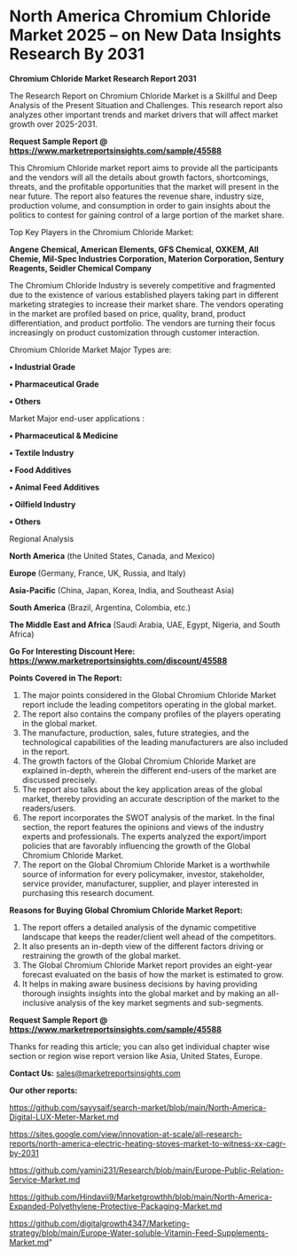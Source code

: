 # North America Chromium Chloride Market 2025 – on New Data Insights Research By 2031

<strong>Chromium Chloride Market Research Report 2031</strong>

The Research Report on Chromium Chloride Market is a Skillful and Deep Analysis of the Present Situation and Challenges. This research report also analyzes other important trends and market drivers that will affect market growth over 2025-2031.

<strong>Request Sample Report @ <a href=https://www.marketreportsinsights.com/sample/45588>https://www.marketreportsinsights.com/sample/45588</a></strong>

This Chromium Chloride market report aims to provide all the participants and the vendors will all the details about growth factors, shortcomings, threats, and the profitable opportunities that the market will present in the near future. The report also features the revenue share, industry size, production volume, and consumption in order to gain insights about the politics to contest for gaining control of a large portion of the market share.

Top Key Players in the Chromium Chloride Market:

<strong>Angene Chemical, American Elements, GFS Chemical, OXKEM, All Chemie, Mil-Spec Industries Corporation, Materion Corporation, Sentury Reagents, Seidler Chemical Company</strong>

The Chromium Chloride Industry is severely competitive and fragmented due to the existence of various established players taking part in different marketing strategies to increase their market share. The vendors operating in the market are profiled based on price, quality, brand, product differentiation, and product portfolio. The vendors are turning their focus increasingly on product customization through customer interaction.

Chromium Chloride Market Major Types are:

<strong>•  Industrial Grade

•  Pharmaceutical Grade

•  Others</strong>

Market Major end-user applications :

<strong>•  Pharmaceutical & Medicine

•  Textile Industry

•  Food Additives

•  Animal Feed Additives

•  Oilfield Industry

•  Others</strong>

Regional Analysis

</u><strong><b>North America</b></strong> (the United States, Canada, and Mexico)

<strong><b>Europe </b></strong>(Germany, France, UK, Russia, and Italy)

<strong><b>Asia-Pacific</b></strong> (China, Japan, Korea, India, and Southeast Asia)

<strong><b>South America</b></strong> (Brazil, Argentina, Colombia, etc.)

<strong><b>The Middle East and Africa</b></strong> (Saudi Arabia, UAE, Egypt, Nigeria, and South Africa)

<strong>Go For Interesting Discount Here: <a href=https://www.marketreportsinsights.com/discount/45588>https://www.marketreportsinsights.com/discount/45588</a></strong>

<strong>Points Covered in The Report:</strong>
<ol>
  <li>The major points considered in the Global Chromium Chloride Market report include the leading competitors operating in the global market.</li>
  <li>The report also contains the company profiles of the players operating in the global market.</li>
  <li>The manufacture, production, sales, future strategies, and the technological capabilities of the leading manufacturers are also included in the report.</li>
  <li>The growth factors of the Global Chromium Chloride Market are explained in-depth, wherein the different end-users of the market are discussed precisely.</li>
  <li>The report also talks about the key application areas of the global market, thereby providing an accurate description of the market to the readers/users.</li>
  <li>The report incorporates the SWOT analysis of the market. In the final section, the report features the opinions and views of the industry experts and professionals. The experts analyzed the export/import policies that are favorably influencing the growth of the Global Chromium Chloride Market.</li>
  <li>The report on the Global Chromium Chloride Market is a worthwhile source of information for every policymaker, investor, stakeholder, service provider, manufacturer, supplier, and player interested in purchasing this research document.</li>
</ol>
<strong>Reasons for Buying Global Chromium Chloride Market Report:</strong>

<ol>
  <li>The report offers a detailed analysis of the dynamic competitive landscape that keeps the reader/client well ahead of the competitors.</li>
  <li>It also presents an in-depth view of the different factors driving or restraining the growth of the global market.</li>
  <li>The Global Chromium Chloride Market report provides an eight-year forecast evaluated on the basis of how the market is estimated to grow.</li>
  <li>It helps in making aware business decisions by having providing thorough insights insights into the global market and by making an all-inclusive analysis of the key market segments and sub-segments.</li>
</ol>
<strong>Request Sample Report @ <a href=https://www.marketreportsinsights.com/sample/45588>https://www.marketreportsinsights.com/sample/45588</a></strong>


Thanks for reading this article; you can also get individual chapter wise section or region wise report version like Asia, United States, Europe.

<strong>Contact Us:</strong>
sales@marketreportsinsights.com

<strong>Our other reports:</strong>

<a href=https://github.com/sayysaif/search-market/blob/main/North-America-Digital-LUX-Meter-Market.md>https://github.com/sayysaif/search-market/blob/main/North-America-Digital-LUX-Meter-Market.md</a>

<a href=https://sites.google.com/view/innovation-at-scale/all-research-reports/north-america-electric-heating-stoves-market-to-witness-xx-cagr-by-2031>https://sites.google.com/view/innovation-at-scale/all-research-reports/north-america-electric-heating-stoves-market-to-witness-xx-cagr-by-2031</a>

<a href=https://github.com/yamini231/Research/blob/main/Europe-Public-Relation-Service-Market.md>https://github.com/yamini231/Research/blob/main/Europe-Public-Relation-Service-Market.md</a>

<a href=https://github.com/Hindavii9/Marketgrowthh/blob/main/North-America-Expanded-Polyethylene-Protective-Packaging-Market.md>https://github.com/Hindavii9/Marketgrowthh/blob/main/North-America-Expanded-Polyethylene-Protective-Packaging-Market.md</a>

<a href=https://github.com/digitalgrowth4347/Marketing-strategy/blob/main/Europe-Water-soluble-Vitamin-Feed-Supplements-Market.md>https://github.com/digitalgrowth4347/Marketing-strategy/blob/main/Europe-Water-soluble-Vitamin-Feed-Supplements-Market.md</a>"
